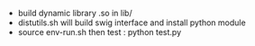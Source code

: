 - build dynamic library .so in lib/
- distutils.sh will build swig interface and install python module
- source env-run.sh then test : python test.py 
